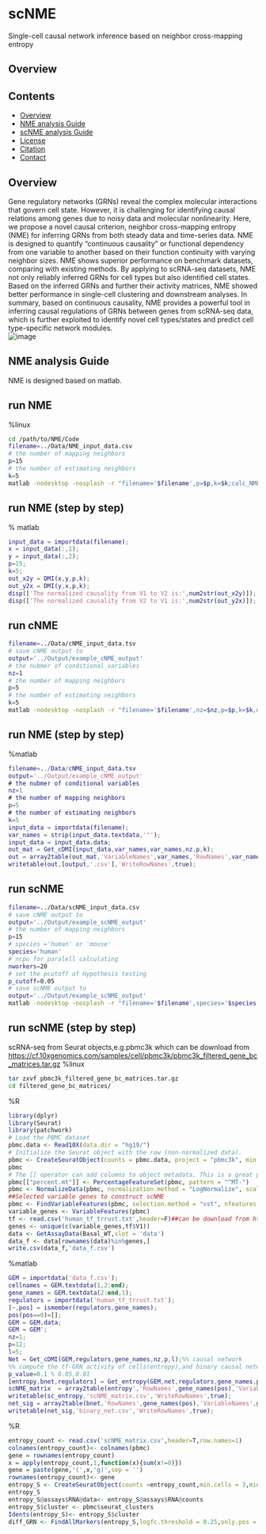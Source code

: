 # scNME
Single-cell causal network inference based on neighbor cross-mapping entropy
## Overview
## Contents

- [Overview](#overview)
- [NME analysis Guide](./LICENSE)
- [scNME analysis Guide](./LICENSE)
- [License](./LICENSE)
- [Citation](#citation)
- [Contact](#Contact)

## Overview
Gene regulatory networks (GRNs) reveal the complex molecular interactions that govern cell state. However, it is challenging for identifying causal 
relations among genes due to noisy data and molecular nonlinearity. Here, we propose a novel causal criterion, neighbor cross-mapping entropy (NME) 
for inferring GRNs from both steady data and time-series data. NME is designed to quantify “continuous causality” or 
functional dependency from one variable to another based on their function continuity with varying neighbor sizes. 
NME shows superior performance on benchmark datasets, comparing with existing methods. 
By applying to scRNA-seq datasets, NME not only reliably inferred GRNs for cell types but also identified cell states. 
Based on the inferred GRNs and further their activity matrices, NME showed better performance in single-cell clustering and downstream analyses. 
In summary, based on continuous causality, NME provides a powerful tool in inferring causal regulations of GRNs between genes from scRNA-seq data, 
which is further exploited to identify novel cell types/states and predict cell type-specific network modules. <br /> 
![image](https://user-images.githubusercontent.com/63344240/209491331-f360e1a5-786e-48c6-b5ce-39e958373e95.png)
## NME analysis Guide
NME is designed based on matlab.
## run NME
%linux
```bash
cd /path/to/NME/Code
filename=../Data/NME_input_data.csv
# the number of mapping neighbors
p=15
# the number of estimating neighbors
k=5
matlab -nodesktop -nosplash -r "filename='$filename',p=$p,k=$k;calc_NME;quit"
```
## run NME (step by step)
% matlab
```matlab
input_data = importdata(filename);
x = input_data(:,1);
y = input_data(:,2);
p=15;
k=5;
out_x2y = DMI(x,y,p,k);
out_y2x = DMI(y,x,p,k);
disp(['The normalized causality from V1 to V2 is:',num2str(out_x2y)]);
disp(['The normalized causality from V2 to V1 is:',num2str(out_y2x)]);
```
## run cNME
```bash
filename=../Data/cNME_input_data.tsv
# save cNME output to
output='../Output/example_cNME_output'
# the nubmer of conditional variables
nz=1
# the number of mapping neighbors
p=5
# the number of estimating neighbors
k=5
matlab -nodesktop -nosplash -r "filename='$filename',nz=$nz,p=$p,k=$k,output='$output';calc_cNME;quit"
```
## run NME (step by step)
%matlab
```matlab
filename=../Data/cNME_input_data.tsv
output='../Output/example_cNME_output'
# the nubmer of conditional variables
nz=1
# the number of mapping neighbors
p=5
# the number of estimating neighbors
k=5
input_data = importdata(filename);
var_names = strip(input_data.textdata,'"');
input_data = input_data.data;
out_mat = Get_cDMI(input_data,var_names,var_names,nz,p,k);
out = array2table(out_mat,'VariableNames',var_names,'RowNames',var_names);
writetable(out,[output,'.csv'],'WriteRowNames',true);
```
## run scNME

```bash
filename=../Data/scNME_input_data.csv
# save cNME output to
output='../Output/example_scNME_output'
# the number of mapping neighbors
p=15
# species ='human' or 'mouse'
species='human'
# ncpu for paralell calculating
nworkers=20
# set the pcutoff of Hypothesis testing
p_cutoff=0.05
# save scNME output to
output='../Output/example_scNME_output'
matlab -nodesktop -nosplash -r "filename='$filename',species='$species',nz=$nz,p=$p,k=$k,p_cutoff=$p_cutoff,output='$output',nworkers=$nworkers;calc_scNME;quit"
```
## run scNME (step by step)
scRNA-seq from Seurat objects,e.g.pbmc3k which can be download from https://cf.10xgenomics.com/samples/cell/pbmc3k/pbmc3k_filtered_gene_bc_matrices.tar.gz
%linux 
```bash
tar zxvf pbmc3k_filtered_gene_bc_matrices.tar.gz
cd filtered_gene_bc_matrices/
```
%R
```R
library(dplyr)
library(Seurat)
library(patchwork)
# Load the PBMC dataset
pbmc.data <- Read10X(data.dir = "hg19/")
# Initialize the Seurat object with the raw (non-normalized data).
pbmc <- CreateSeuratObject(counts = pbmc.data, project = "pbmc3k", min.cells = 3, min.features = 200)
pbmc
# The [[ operator can add columns to object metadata. This is a great place to stash QC stats
pbmc[["percent.mt"]] <- PercentageFeatureSet(pbmc, pattern = "^MT-")
pbmc <- NormalizeData(pbmc, normalization.method = "LogNormalize", scale.factor = 10000)
##Selected variable genes to construct scNME
pbmc <- FindVariableFeatures(pbmc, selection.method = "vst", nfeatures = 5000)
variable_genes <- VariableFeatures(pbmc)
tf <- read.csv('human_tf_trrust.txt',header=F)##can be download from https://github.com/LinLi-0909/NME/tree/main/data
genes <- unique(c(variable_genes,tf$V1))
data <- GetAssayData(Basal_WT,slot = 'data')
data_f <- data[rownames(data)%in%genes,]
write.csv(data_f,'data_f.csv')
```
%matlab
```matlab
GEM = importdata('data_f.csv');
cellnames = GEM.textdata(1,2:end);
gene_names = GEM.textdata(2:end,1);
regulators = importdata('human_tf_trrust.txt');
[~,pos] = ismember(regulators,gene_names);
pos(pos==0)=[];
GEM = GEM.data;
GEM = GEM';
nz=1;
p=12;
l=5;
Net = Get_cDMI(GEM,regulators,gene_names,nz,p,l);%% causal network
%% compute the tf-GRN activity of cells(entropy),and binary causal network (bnet)
p_value=0.1 % 0.05,0.01
[entropy,bnet,regulators] = Get_entropy(GEM,net,regulators,gene_names,p_value)
scNME_matrix  = array2table(entropy','RowNames',gene_names(pos),'VariableNames',cellnames);
writetable(sc_entropy,'scNME_matrix.csv','WriteRowNames',true);
net_sig = array2table(bnet,'RowNames',gene_names(pos),'VariableNames',gene_names);
writetable(net_sig,'binary_net.csv','WriteRowNames',true);
```
%R
```R
entropy_count <- read.csv('scNME_matrix.csv',header=T,row.names=1)
colnames(entropy_count)<- colnames(pbmc)
gene = rownames(entropy_count)
x = apply(entropy_count,1,function(x){sum(x!=0)})
gene = paste(gene,'(',x,'g)',sep = '')
rownames(entropy_count)<- gene
entropy_S <- CreateSeuratObject(counts =entropy_count,min.cells = 3,min.features = 1)
entropy_S
entropy_S@assays$RNA@data<- entropy_S@assays$RNA@counts
entropy_S$cluster <- pbmc$seurat_clusters
Idents(entropy_S)<- entropy_S$cluster
diff_GRN <- FindAllMarkers(entropy_S,logfc.threshold = 0.25,only.pos = T)
```
